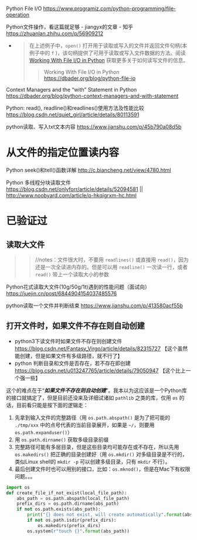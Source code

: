 
Python File I/O https://www.programiz.com/python-programming/file-operation

Python文件操作，看这篇就足够 - jiangyx的文章 - 知乎 https://zhuanlan.zhihu.com/p/56909212
- > 在上述例子中，`open()` 打开用于读取或写入的文件并返回文件句柄(本例子中的 `f` )，该句柄提供了可用于读取或写入文件数据的方法。阅读 [Working With File I/O in Python]() 获取更多关于如何读写文件的信息。
  >> Working With File I/O in Python https://dbader.org/blog/python-file-io

Context Managers and the “with” Statement in Python https://dbader.org/blog/python-context-managers-and-with-statement

Python: read(), readline()和readlines()使用方法及性能比较 https://blog.csdn.net/quiet_girl/article/details/80113591

python读取、写入txt文本内容 https://www.jianshu.com/p/45b790a08d5b

# 从文件的指定位置读内容

Python seek()和tell()函数详解 http://c.biancheng.net/view/4780.html

Python 多线程分块读取文件 https://blog.csdn.net/onlyforr/article/details/52094581 || http://www.noobyard.com/article/p-hkqigrxm-hc.html

# 已验证过

## 读取大文件
>> //notes：文件很大时，不要用 `readlines()` 或直接用 `read()`，因为还是一次全读进内存的。但是可以用 `readline()` 一次读一行，或者 `read()` 带上一个读取大小的参数

Python花式读取大文件(10g/50g/1t)遇到的性能问题（面试向） https://juejin.cn/post/6844904154037485576

python读取一个文件并判断结束 https://www.jianshu.com/p/413580acf55b

## 打开文件时，如果文件不存在则自动创建

- python3下读文件时如果文件不存在则创建文件 https://blog.csdn.net/Fantasy_Virgo/article/details/82315727  【这个虽然能创建，但是如果文件有多级路径，就不行了】
- python 判断目录和文件是否存在，若不存在即创建 https://blog.csdn.net/u013247765/article/details/79050947  【这个比上一个强一些】

这个的难点在于“***如果文件不存在则自动创建***”。我本以为这应该是一个Python库的接口就搞定了，但是目前还没来及详细试诸如 `pathlib` 之类的库，仅用 `os` 的话，目前看只能是按下面的逻辑走：
1. 先拿到输入文件的完整路径（用 `os.path.abspath()` 是为了把可能的 `./tmp/xxx` 中的点号代表的当前目录展开，如果是 `~/`，则要用 `os.path.expanduser()`）
2. 用 `os.path.dirname()` 获取多级目录前缀
3. 完整路径可能有多层目录，但是这些目录均可能存在或不存在，所以先用 `os.makedirs()` 把正确的目录创建好（用 `os.mkdir()` 对多级目录是不行的，类似Linux shell的 `mkdir -p` 可以创建多级目录，只有 `mkdir` 不行）。
4. 最后创建文件时也可以用别的接口，比如：`os.mknod()`，但是在Mac下有权限问题。。。

```py
import os
def create_file_if_not_exist(local_file_path):
    abs_path = os.path.abspath(local_file_path)
    prefix_dirs = os.path.dirname(abs_path)
    if not os.path.exists(abs_path):
        print("{} does not exist, will create automatically".format(abs_path))
        if not os.path.isdir(prefix_dirs):
            os.makedirs(prefix_dirs)
        os.system(r"touch {}".format(abs_path))
```
